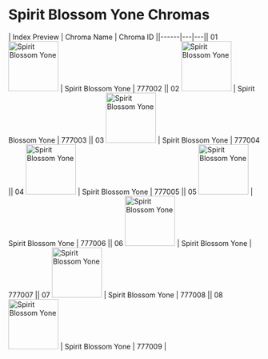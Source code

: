 # Spirit Blossom Yone Chromas

| Index  Preview | Chroma Name | Chroma ID ||------|---|---|| 01  <img src='https://raw.communitydragon.org/latest/plugins/rcp-be-lol-game-data/global/default/v1/champion-chroma-images/777/777002.png' alt='Spirit Blossom Yone' width='100'> | Spirit Blossom Yone | 777002 || 02  <img src='https://raw.communitydragon.org/latest/plugins/rcp-be-lol-game-data/global/default/v1/champion-chroma-images/777/777003.png' alt='Spirit Blossom Yone' width='100'> | Spirit Blossom Yone | 777003 || 03  <img src='https://raw.communitydragon.org/latest/plugins/rcp-be-lol-game-data/global/default/v1/champion-chroma-images/777/777004.png' alt='Spirit Blossom Yone' width='100'> | Spirit Blossom Yone | 777004 || 04  <img src='https://raw.communitydragon.org/latest/plugins/rcp-be-lol-game-data/global/default/v1/champion-chroma-images/777/777005.png' alt='Spirit Blossom Yone' width='100'> | Spirit Blossom Yone | 777005 || 05  <img src='https://raw.communitydragon.org/latest/plugins/rcp-be-lol-game-data/global/default/v1/champion-chroma-images/777/777006.png' alt='Spirit Blossom Yone' width='100'> | Spirit Blossom Yone | 777006 || 06  <img src='https://raw.communitydragon.org/latest/plugins/rcp-be-lol-game-data/global/default/v1/champion-chroma-images/777/777007.png' alt='Spirit Blossom Yone' width='100'> | Spirit Blossom Yone | 777007 || 07  <img src='https://raw.communitydragon.org/latest/plugins/rcp-be-lol-game-data/global/default/v1/champion-chroma-images/777/777008.png' alt='Spirit Blossom Yone' width='100'> | Spirit Blossom Yone | 777008 || 08  <img src='https://raw.communitydragon.org/latest/plugins/rcp-be-lol-game-data/global/default/v1/champion-chroma-images/777/777009.png' alt='Spirit Blossom Yone' width='100'> | Spirit Blossom Yone | 777009 |